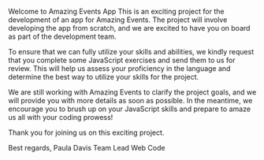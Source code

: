 Welcome to Amazing Events App
This is an exciting project for the development of an app for Amazing Events. The project will involve developing the app from scratch, and we are excited to have you on board as part of the development team.

To ensure that we can fully utilize your skills and abilities, we kindly request that you complete some JavaScript exercises and send them to us for review. This will help us assess your proficiency in the language and determine the best way to utilize your skills for the project.

We are still working with Amazing Events to clarify the project goals, and we will provide you with more details as soon as possible. In the meantime, we encourage you to brush up on your JavaScript skills and prepare to amaze us all with your coding prowess!

Thank you for joining us on this exciting project.

Best regards,
Paula Davis
Team Lead
Web Code
